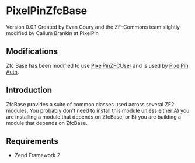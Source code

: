 # PixelPinZfcBase

Version 0.0.1 Created by Evan Coury and the ZF-Commons team
slightly modified by Callum Brankin at PixelPin

Modifications
------------

Zfc Base has been modified to use [PixelPinZFCUser](https://github.com/PixelPinPlugins/PixelPin-ZFC-User) and is used by [PixelPin Auth](https://github.com/PixelPinPlugins/PixelPin-Auth).

## Introduction

ZfcBase provides a suite of common classes used across several ZF2 modules.
You probably don't need to install this module unless either A) you are
installing a module that depends on ZfcBase, or B) you are building a module
that depends on ZfcBase.

## Requirements

* Zend Framework 2


